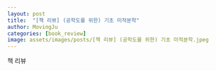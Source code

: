 ```yaml
---
layout: post
title:  "[책 리뷰] (공학도를 위한) 기초 미적분학"
author: MovingJu
categories: [book_review]
image: assets/images/posts/[책 리뷰] (공학도를 위한) 기초 미적분학.jpeg
---
```


책 리뷰

